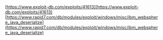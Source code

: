 [https://www.exploit-db.com/exploits/41613](https://www.exploit-db.com/exploits/41613)
[https://www.rapid7.com/db/modules/exploit/windows/misc/ibm_websphere_java_deserialize](https://www.rapid7.com/db/modules/exploit/windows/misc/ibm_websphere_java_deserialize)
